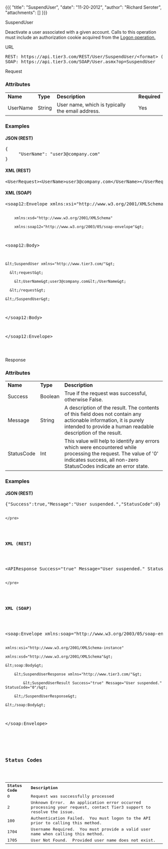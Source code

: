 {{{
  "title": "SuspendUser",
  "date": "11-20-2012",
  "author": "Richard Seroter",
  "attachments": []
}}}

<div>
  SuspendUser
  <p>Deactivate a user associated with a given account. Calls to this operation must include an authorization cookie acquired from the <a href="http://help.tier3.com/entries/20339862-logon">Logon operation.</a>
  </p>
  URL
  <pre>REST: https://api.tier3.com/REST/User/SuspendUser/&lt;format&gt; (format = XML | JSON) <br />SOAP: https://api.tier3.com/SOAP/User.asmx?op=SuspendUser </pre> Request
  <h3>Attributes</h3>
  <table>
    <tbody>
      <tr>
        <td><strong>Name</strong>
        </td>
        <td><strong>Type</strong>
        </td>
        <td><strong>Description</strong>
        </td>
        <td><strong>Required</strong>
        </td>
      </tr>
      <tr>
        <td>UserName</td>
        <td>String</td>
        <td>User name, which is typically the email address.</td>
        <td>Yes</td>
      </tr>
    </tbody>
  </table>
  <h3>Examples</h3>
  <h4>JSON (REST)</h4>
  <pre>{ <br />     "UserName": "user3@company.com"<br />}</pre>
  <h4>XML (REST)</h4>
  <pre>&lt;UserRequest&gt;&lt;UserName&gt;user3@company.com&lt;/UserName&gt;&lt;/UserRequest&gt;</pre>
  <h4>XML (SOAP)</h4>
  <pre>&lt;soap12:Envelope xmlns:xsi="http://www.w3.org/2001/XMLSchema-instance" 

        xmlns:xsd="http://www.w3.org/2001/XMLSchema" 

        xmlns:soap12="http://www.w3.org/2003/05/soap-envelope"&gt;

  &lt;soap12:Body&gt;

    &lt;SuspendUser xmlns="http://www.tier3.com/"&gt;

      &lt;request&gt;

        &lt;UserName&gt;user3@company.com&lt;/UserName&gt;

      &lt;/request&gt;

    &lt;/SuspendUser&gt;

  &lt;/soap12:Body&gt;

&lt;/soap12:Envelope&gt;   

</pre> Response
  <h3>Attributes</h3>
  <table>
    <tbody>
      <tr>
        <td><strong>Name</strong>
        </td>
        <td><strong>Type</strong>
        </td>
        <td><strong>Description</strong>
        </td>
      </tr>
      <tr>
        <td>Success</td>
        <td>Boolean</td>
        <td>True if the request was successful, otherwise False.</td>
      </tr>
      <tr>
        <td>Message</td>
        <td>String</td>
        <td>A description of the result. The contents of this field does not contain any actionable information, it is purely intended to provide a human readable description of the result.</td>
      </tr>
      <tr>
        <td>StatusCode</td>
        <td>Int</td>
        <td>This value will help to identify any errors which were encountered while processing the request. The value of '0' indicates success, all non-zero StatusCodes indicate an error state.</td>
      </tr>
    </tbody>
  </table>
  <h3>Examples</h3>
  <h4>JSON (REST)</h4>
  <pre>{"Success":true,"Message":"User suspended.","StatusCode":0}

    </pre>
  <h4>XML (REST)</h4>
  <pre>&lt;APIResponse Success="true" Message="User suspended." StatusCode="0" /&gt;

    </pre>
  <h4>XML (SOAP)</h4>
  <pre>&lt;soap:Envelope xmlns:soap="http://www.w3.org/2003/05/soap-envelope" 

    xmlns:xsi="http://www.w3.org/2001/XMLSchema-instance" 

    xmlns:xsd="http://www.w3.org/2001/XMLSchema"&gt;

    &lt;soap:Body&gt;

        &lt;SuspendUserResponse xmlns="http://www.tier3.com/"&gt;

            &lt;SuspendUserResult Success="true" Message="User suspended." StatusCode="0"/&gt;

        &lt;/SuspendUserResponse&gt;

    &lt;/soap:Body&gt;

&lt;/soap:Envelope&gt;

</pre>
  <h3>Status Codes</h3>
  <table>
    <tbody>
      <tr>
        <td><strong>Status Code</strong>
        </td>
        <td><strong>Description</strong>
        </td>
      </tr>
      <tr>
        <td>0</td>
        <td>Request was successfully processed</td>
      </tr>
      <tr>
        <td>2</td>
        <td>Unknown Error. &nbsp;An application error occurred processing your request, contact Tier3 support to resolve the issue.</td>
      </tr>
      <tr>
        <td>100</td>
        <td>Authentication Failed. &nbsp;You must logon to the API prior to calling this method.</td>
      </tr>
      <tr>
        <td>1704</td>
        <td>Username Required. &nbsp;You must provide a valid user name when calling this method.</td>
      </tr>
      <tr>
        <td>1705</td>
        <td>User Not Found. &nbsp;Provided user name does not exist.</td>
      </tr>
    </tbody>
  </table>
</div>